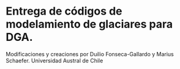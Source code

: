 # Entrega de códigos de modelamiento de glaciares para DGA.
Modificaciones y creaciones por Duilio Fonseca-Gallardo y Marius Schaefer. 
Universidad Austral de Chile
